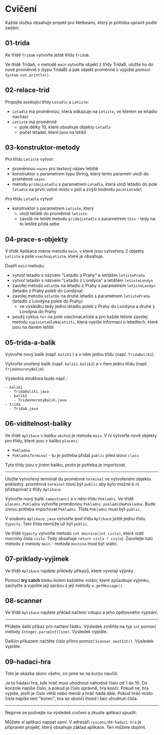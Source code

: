 # Cvičení

Každá složka obsahuje projekt pro Netbeans, který je potřeba upravit podle zadání. 

## 01-trida

Ke třídě `TridaA` vytvořte ještě třídu `TridaB`.

Ve třídě TridaA, v metodě `main` vytvořte objekt z třídy TridaB, uložte ho do nové proměnné `b` (typu TridaB) a pak objekt proměnné `b` vypište pomocí `System.out.println()`.

## 02-relace-trid

Propojte existující třídy `Letadlo` a `Letiste`:

* `Letadlo` má proměnnou, která odkazuje na `Letiste`, ve kterém se letadlo nachází
* `Letiste` má proměnné
  * pole délky 10, které obsahuje objekty `Letadlo`
  * počet letadel, které jsou na letišti


## 03-konstruktor-metody

Pro třídu `Letiste` vytvor:
- proměnnou `nazev` pro textový název letiště
- konstruktor s parametrem typu String, který tento parametr uloží do proměnné `nazev`
- metodu `pridejLetadlo` s parametrem `Letadlo`, která uloží letadlo do pole `letadlo` na první volné místo v poli a zvýší hodnotu `pocetLetadel`

Pro třídu `Letadlo` vytvoř 

- konstruktor s parametrem `Letiste`, který
  - uloží letiště do proměnné `letiste`
  - zavolá ne letišti metodu `pridejLetadlo` s parametrem `this` - tedy na to letiště přidá sebe

## 04-prace-s-objekty

V třídě Aplikace máme metodu `main`, v které jsou vytvořeny 2 objekty `Letiste` a pole `vsechnaLetiste`, které je obsahuje.

Doplň `main` metodu:

- vytvoř letadlo s názvem "Letadlo z Prahy" a letištěm `letistePraha`
- vytvoř letadlo s názvem "Letadlo z Londýna" a letištěm `letisteLondyn`
- zavolej metodu `odletDo` na letadlo z Prahy s parametrem `letisteLondyn` (letadlo z Prahy poletí do Londýna) 
- zavolej metodu `odletDo` na druhé letadlo s parametrem `letistePraha` (letadlo z Londýna poletí do Prahy)
  - ve výsledku tedy jedno letadlo poletí z Prahy do Londýna a druhé z Londýna do Prahy
- použij cyklus `for` na pole vsechnaLetiste a pro každé letiste zavolej metodu `vypisLetadlaNaLetisti`, která vypíše informaci o letadlech, které jsou na daném letišti

## 05-trida-a-balik

Vytvořte nový balík (např. `balik1` ) a v něm jednu třídu (např. `TridaBalik1`).

Vytvořte vnořený balík (např. `balik1.balik2`) a v ňem jednu třídu (např. `TridaVnorenyBalik`)

Výsledná struktura bude např.:`

```
- balik1
  - TridaBalik1.java
  - balik2
    - TridaVnorenyBalik.java
- trida
  - TridaA.java
```

## 06-viditelnost-baliky

Ve třídě `Aplikace` v balíku `obchod` je metoda `main`. V ní vytvořte nové objekty pro třídy, které jsou v balíku `placeni`:

* `Pokladna`
* `PokladniTerminal` - tu je potřeba přidat `public` před slovo `class`

Tyto třídy jsou v jiném balíku, proto je potřeba je importovat.

----

Uložte vytvořený terminál do proměnné `terminal` ve vytvořeném objektu pokladny. proměnná `terminal` musí být `public` aby bylo možné k ní přistupovat z třídy `Aplikace`.

Vytvořte nový balík `zamestnanci` a v něm třídu `Pokladni`. Ve třídě `placeni.Pokladna` vytvořte proměnnou `Pokladni pokladniNaPokladne`. Bude znovu potřeba importovat `Pokladni`. Třída `Pokladni` musí být `public`.

V souboru `Aplikace.java` vytvořte pod třídu `Aplikace` ještě jednu třídu `Vypocty`. Tato třída nemůže už být `public`. 

Ve třídě `Vypocty` vytvořte metodu `int mocnina(int cislo)`, která vrátí mocniny čísla `cislo`. Tedy obsahuje `return cislo * cislo`). Zavolejte tuto metodu z metody `main` - metoda `mocnina` musí být static.

## 07-priklady-vyjimek

Ve třídě `Aplikace` najdete příklady příkazů, které vyvolají výjinky.

Pomocí **try catch** bloku kolem každého volání, které způsobuje výjimku, zachyťte a vypište její správu z její metody `e.getMessage()`.

## 08-scanner

Ve třídě `Aplikace` najdete příklad načtení vstupu a jeho opětovného vypsání.

---

Přidejte další příkaz pro načtení řádku. Výsledek změňte na typ `int` pomocí metody `Integer.parseInt(line)`. Výsledek vypište.

Dalším příkazem načtěte číslo přímo pomocí `Scanner.nextInt()`.
Výsledek vypište.


## 09-hadaci-hra

Toto je ukázka skoro všeho, co jsme se na kurzu naučili.

Je to hádací hra, kde hráč musí uhodnout náhodné číslo od 1 do 10. Do konzole napíše číslo, a pokud je číslo správně, hra končí. Pokud ne, hra vypíše, jestli je číslo větší nebo menší a hráč hádá dále. Pokud hráč místo čísla napíše text "konec", hra se ukončí ihned i bez uhodnutí čísla.

----

Nejprve se podvejte na výsledek cvičení a zkuste aplikaci spustit.

Můžete si aplikaci napsat sami. V adresáři `cviceni/09-hadaci-hra` je připraven projekt, který obsahuje základ aplikace. Ten můžete doplnit. 